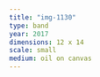```yaml
---
title: "img-1130"
type: band
year: 2017
dimensions: 12 x 14
scale: small
medium: oil on canvas
---
```

